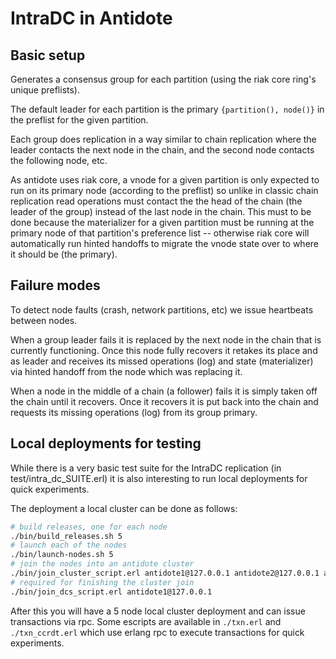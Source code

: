 # IntraDC in Antidote

## Basic setup

Generates a consensus group for each partition (using the riak core ring's unique preflists).

The default leader for each partition is the primary `{partition(), node()}` in the preflist for the given partition.

Each group does replication in a way similar to chain replication where the leader contacts the next node in the chain, and the second node contacts the following node, etc.

As antidote uses riak core, a vnode for a given partition is only expected to run on its primary node (according to the preflist) so unlike in classic chain replication read operations must contact the the head of the chain (the leader of the group) instead of the last node in the chain. This must to be done because the materializer for a given partition must be running at the primary node of that partition's preference list -- otherwise riak core will automatically run hinted handoffs to migrate the vnode state over to where it should be (the primary).

## Failure modes

To detect node faults (crash, network partitions, etc) we issue heartbeats between nodes.

When a group leader fails it is replaced by the next node in the chain that is currently functioning. Once this node fully recovers it retakes its place and as leader and receives its missed operations (log) and state (materializer) via hinted handoff from the node which was replacing it.

When a node in the middle of a chain (a follower) fails it is simply taken off the chain until it recovers. Once it recovers it is put back into the chain and requests its missing operations (log) from its group primary.

## Local deployments for testing

While there is a very basic test suite for the IntraDC replication (in test/intra_dc_SUITE.erl) it is also interesting to run local deployments for quick experiments.

The deployment a local cluster can be done as follows:

```bash
# build releases, one for each node
./bin/build_releases.sh 5
# launch each of the nodes
./bin/launch-nodes.sh 5
# join the nodes into an antidote cluster
./bin/join_cluster_script.erl antidote1@127.0.0.1 antidote2@127.0.0.1 antidote3@127.0.0.1 antidote4@127.0.0.1 antidote5@127.0.0.1
# required for finishing the cluster join
./bin/join_dcs_script.erl antidote1@127.0.0.1
```

After this you will have a 5 node local cluster deployment and can issue transactions via rpc. Some escripts are available in `./txn.erl` and `./txn_ccrdt.erl` which use erlang rpc to execute transactions for quick experiments.
